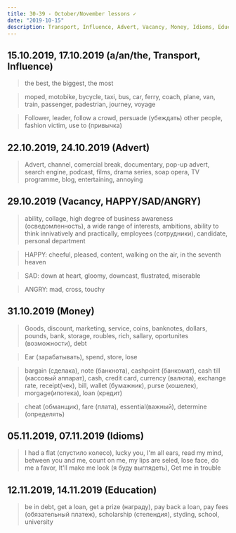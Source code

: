 ```yaml
---
title: 30-39 - October/November lessons ✓
date: "2019-10-15"
description: Transport, Influence, Advert, Vacancy, Money, Idioms, Education
---
```


## 15.10.2019, 17.10.2019 (a/an/the, Transport, Influence)

> the best, the biggest, the most

> moped, motobike, bycycle, taxi, bus, car, ferry, coach, plane, van, train, passenger, padestrian, journey, voyage

> Follower, leader, follow a crowd, persuade (убеждать) other people, fashion victim, use to (привычка)

## 22.10.2019, 24.10.2019 (Advert)

> Advert, channel, comercial break, documentary, pop-up advert, search engine, podcast, films, drama series, soap opera, TV programme, blog, entertaining, annoying

## 29.10.2019 (Vacancy, HAPPY/SAD/ANGRY)

> ability, collage, high degree of business awareness (осведомленность), a wide range of interests, ambitions, ability to think innivatively and practically, employees (сотрудники), candidate, personal department

> HAPPY: cheeful, pleased, content, walking on the air, in the seventh heaven

> SAD: down at heart, gloomy, downcast, flustrated, miserable

> ANGRY: mad, cross, touchy

## 31.10.2019 (Money)

> Goods, discount, marketing, service, coins, banknotes, dollars, pounds, bank, storage, roubles, rich, sallary, oportunites (возможности), debt

> Ear (зарабатывать), spend, store, lose

> bargain (сделака), note (банкнота), cashpoint (банкомат), cash till (кассовый аппарат), cash, credit card, currency (валюта), exchange rate, receipt(чек), bill, wallet (бумажник), purse (кошелек), morgage(ипотека), loan (кредит)

> cheat (обманщик), fare (плата), essential(важный), determine (определять)

## 05.11.2019, 07.11.2019 (Idioms)

> I had a flat (спустило колесо), lucky you, I'm all ears, read my mind, between you and me, count on me, my lips are seled, lose face, do me a favor, It'll make me look (я буду выглядеть), Get me in trouble

## 12.11.2019, 14.11.2019 (Education)

> be in debt, get a loan, get a prize (награду), pay back a loan, pay fees (обязательный платеж), scholarship (степендия), styding, school, university
